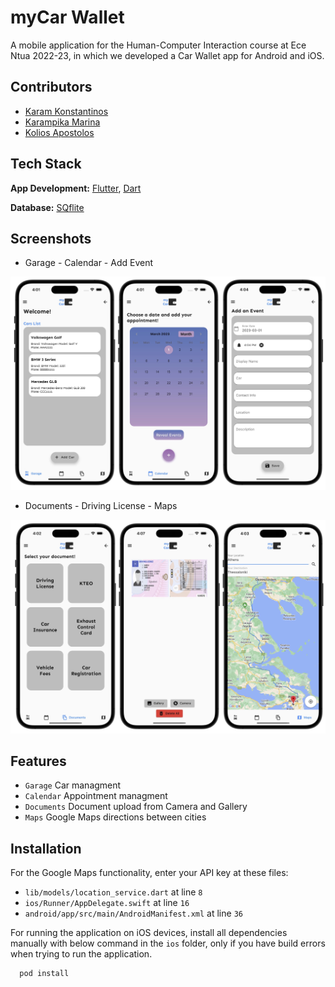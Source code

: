 
# myCar Wallet
A mobile application for the Human-Computer Interaction course at Ece Ntua 2022-23, in which we developed a Car Wallet app for Android and iOS.


## Contributors

- [Karam Konstantinos](https://github.com/KostasKram)
- [Karampika Marina](https://github.com/marinakarampika)
- [Kolios Apostolos](https://github.com/apostolos-k)


## Tech Stack

**App Development:** [Flutter](https://flutter.dev/), [Dart](https://dart.dev/)

**Database:** [SQflite](https://pub.dev/packages/sqflite)


## Screenshots

- Garage - Calendar - Add Event

![Screenshot-1](screenshots/screens-1.jpg)


- Documents - Driving License - Maps

![Screenshot-2](screenshots/screens-2.jpg)



## Features

- `Garage` Car managment
- `Calendar` Appointment managment
- `Documents` Document upload from Camera and Gallery 
- `Maps` Google Maps directions between cities


## Installation

For the Google Maps functionality, enter your API key at these files:
- `lib/models/location_service.dart` at line `8`
- `ios/Runner/AppDelegate.swift` at line `16`
- `android/app/src/main/AndroidManifest.xml` at line `36`

For running the application on iOS devices, install all dependencies manually with below command in the `ios` folder, only if you have build errors when trying to run the application. 

```bash
  pod install
```
    
